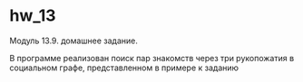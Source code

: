# hw_13
Модуль 13.9. домашнее задание.

В программе реализован поиск пар знакомств через три рукопожатия в социальном графе, представленном в примере к заданию
